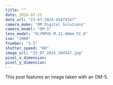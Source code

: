 ```yaml
---
title: ""
date: 2024-07-23
date_url: "23-07-2024-45474547"
camera_make: "OM Digital Solutions"
camera_model: "OM-5"
lens_model: "OLYMPUS M.12-40mm F2.8"
iso: "2000"
fnumber: "3.5"
shutter_speed: "60"
image_url: "23_07_2024_104547.jpg"
pixel_x_dimension: 
pixel_y_dimension: 
---
```


This post features an image taken with an OM-5.